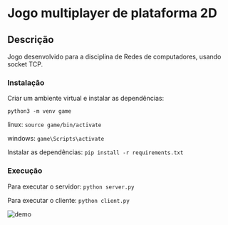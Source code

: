 # Jogo multiplayer de plataforma 2D

## Descrição
Jogo desenvolvido para a disciplina de Redes de computadores, usando socket TCP.

### Instalação
Criar um ambiente virtual e instalar as dependências:

`python3 -m venv game`

linux:
`source game/bin/activate`

windows:
`game\Scripts\activate`

Instalar as dependências:
`pip install -r requirements.txt`

### Execução
Para executar o servidor:
`python server.py`

Para executar o cliente:
`python client.py`

![demo](./assets/demo.gif)
